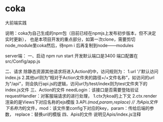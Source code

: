 # coka
大前端实践

说明：coka为自己生成的npm包（目前已经在npmjs上发布初步版本，但不决定实时更新），
      也是本项目开发的重点部分，如第一次clone，需要剪切node_module里coka然后，待npm i 后再复制到node——modules
      
      
server端：
一、启动
    npm run start   开发默认端口是3400   端口配置在src/Config/app.js

二、请求
    除静态资源其他请求将进入Action的中，访问规则为：
    1.url '/'默认访问index.js
    2.其他url则为“相对于Action文件夹的路径+/+文件名称”，如访问的url为"/api"，则会执行api.js的逻辑，访问url为/test/index则为test文件夹下的index.js文件
三、Action的文件
    needLogin：该接口是否需要登陆验证
    requestHandler：对客服端请求的进行处理，
        1.ctx为koa的上下文
        2.ctx.render 渲染的是Views下对应名称的ejs模版
        3.API.*(mod,param,replace)  //
            为Apis文件下名称为*的文件，mod：该文件里config下对应的key，param：传给后端的参数，
            replace：替换uri的模版
四、Apis的文件
    说明见Apis/index.js注释
    
    
    
